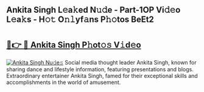 ## Ankita Singh L𝚎a𝚔ed N𝚞𝚍e - Part-1OP Vi𝚍𝚎o L𝚎a𝚔s - H𝚘𝚝 O𝚗𝚕yf𝚊ns P𝚑𝚘tos BeEt2

# <h2><a href="http://kff0nhk.oniu.top/?m=Ankita+Singh">🔗👉 🔴 Ankita Singh P𝚑ot𝚘𝚜 V𝚒d𝚎o</a></h2>

[![Ankita Singh Nu𝚍e𝚜](https://i.imgur.com/0qMVB7G.gif)](http://kff0nhk.oniu.top/?m=Ankita+Singh)
Social media thought leader Ankita Singh, known for sharing dance and lifestyle information, featuring presentations and blogs. Extraordinary entertainer Ankita Singh, famed for their exceptional skills and accomplishments in the world of amusement.  
